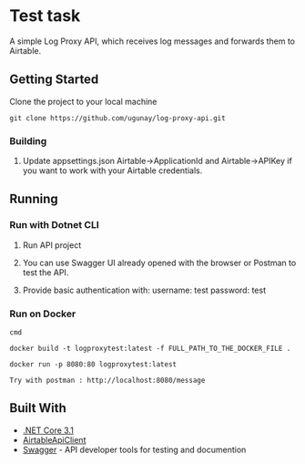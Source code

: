 # Test task

A simple Log Proxy API, which receives log messages and forwards them to Airtable.

## Getting Started

Clone the project to your local machine

```
git clone https://github.com/ugunay/log-proxy-api.git
```

### Building

1. Update appsettings.json Airtable->ApplicationId and Airtable->APIKey if you want to work with your Airtable credentials.

## Running

### Run with Dotnet CLI

1. Run API project

2. You can use Swagger UI already opened with the browser or Postman to test the API.

3. Provide basic authentication with:
   username: test
   password: test

### Run on Docker

```
cmd

docker build -t logproxytest:latest -f FULL_PATH_TO_THE_DOCKER_FILE .

docker run -p 8080:80 logproxytest:latest

Try with postman : http://localhost:8080/message
```

## Built With

- [.NET Core 3.1](https://dotnet.microsoft.com/)
- [AirtableApiClient](https://github.com/ngocnicholas/airtable.net)
- [Swagger](https://swagger.io/) - API developer tools for testing and documention
